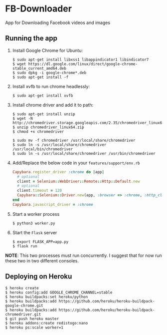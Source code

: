 # FB-Downloader
App for Downloading Facebook videos and images

## Running the app

1. Install Google Chrome for Ubuntu:

	```console
	$ sudo apt-get install libxss1 libappindicator1 libindicator7
	$ wget https://dl.google.com/linux/direct/google-chrome-stable_current_amd64.deb
	$ sudo dpkg -i google-chrome*.deb
	$ sudo apt-get install -f
	```

2. Install xvfb to run chrome headlessly:

	```console
	$ sudo apt-get install xvfb
	```

3. Install chrome driver and add it to path:

	```console
	$ sudo apt-get install unzip
	$ wget -N http://chromedriver.storage.googleapis.com/2.35/chromedriver_linux64.zip
	$ unzip chromedriver_linux64.zip
	$ chmod +x chromedriver

	$ sudo mv -f chromedriver /usr/local/share/chromedriver
	$ sudo ln -s /usr/local/share/chromedriver /usr/local/bin/chromedriver
	$ sudo ln -s /usr/local/share/chromedriver /usr/bin/chromedriver

    ```
5. Add/Replace the below code in your 
	`features/support/env.rb`

	```ruby
	Capybara.register_driver :chrome do |app|
	  # optional
	  client = Selenium::WebDriver::Remote::Http::Default.new
	  # optional
	  client.timeout = 120
	  Capybara::Selenium::Driver.new(app, :browser => :chrome, :http_client => client)
	end
	Capybara.javascript_driver = :chrome
	```

4. Start a worker process
    
    ```console
    $ python3 worker.py
    ```

5. Start the `Flask` server
    
    ```console
    $ export FLASK_APP=app.py
    $ flask run
    ```

__NOTE__: This two processes must run concurrently. I suggest that for now run these two in two different consoles.


## Deploying on Heroku

```console
$ heroku create
$ heroku config:add GOOGLE_CHROME_CHANNEL=stable
$ heroku buildpacks:set heroku/python
$ heroku buildpacks:add https://github.com/heroku/heroku-buildpack-google-chrome.git
$ heroku buildpacks:add https://github.com/heroku/heroku-buildpack-chromedriver.git
$ git push heroku master
$ heroku addons:create redistogo:nano
$ heroku ps:scale worker=1
```
